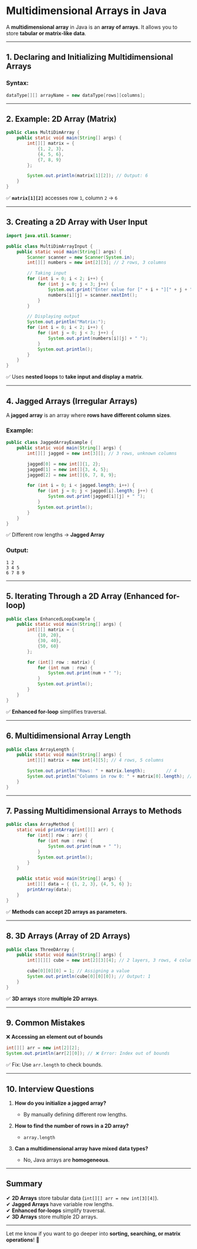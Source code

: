 # **Multidimensional Arrays in Java**

A **multidimensional array** in Java is an **array of arrays**. It allows you to store **tabular or matrix-like data**.

---

## **1. Declaring and Initializing Multidimensional Arrays**

### **Syntax:**

```java
dataType[][] arrayName = new dataType[rows][columns];
```

---

## **2. Example: 2D Array (Matrix)**

```java
public class MultiDimArray {
    public static void main(String[] args) {
        int[][] matrix = {
            {1, 2, 3},
            {4, 5, 6},
            {7, 8, 9}
        };

        System.out.println(matrix[1][2]); // Output: 6
    }
}
```

✅ **`matrix[1][2]`** accesses row `1`, column `2` → `6`

---

## **3. Creating a 2D Array with User Input**

```java
import java.util.Scanner;

public class MultiDimArrayInput {
    public static void main(String[] args) {
        Scanner scanner = new Scanner(System.in);
        int[][] numbers = new int[2][3]; // 2 rows, 3 columns

        // Taking input
        for (int i = 0; i < 2; i++) {
            for (int j = 0; j < 3; j++) {
                System.out.print("Enter value for [" + i + "][" + j + "]: ");
                numbers[i][j] = scanner.nextInt();
            }
        }

        // Displaying output
        System.out.println("Matrix:");
        for (int i = 0; i < 2; i++) {
            for (int j = 0; j < 3; j++) {
                System.out.print(numbers[i][j] + " ");
            }
            System.out.println();
        }
    }
}
```

✅ Uses **nested loops** to **take input and display a matrix**.

---

## **4. Jagged Arrays (Irregular Arrays)**

A **jagged array** is an array where **rows have different column sizes**.

### **Example:**

```java
public class JaggedArrayExample {
    public static void main(String[] args) {
        int[][] jagged = new int[3][]; // 3 rows, unknown columns

        jagged[0] = new int[]{1, 2};
        jagged[1] = new int[]{3, 4, 5};
        jagged[2] = new int[]{6, 7, 8, 9};

        for (int i = 0; i < jagged.length; i++) {
            for (int j = 0; j < jagged[i].length; j++) {
                System.out.print(jagged[i][j] + " ");
            }
            System.out.println();
        }
    }
}
```

✅ Different row lengths → **Jagged Array**

### **Output:**

```
1 2
3 4 5
6 7 8 9
```

---

## **5. Iterating Through a 2D Array (Enhanced for-loop)**

```java
public class EnhancedLoopExample {
    public static void main(String[] args) {
        int[][] matrix = {
            {10, 20},
            {30, 40},
            {50, 60}
        };

        for (int[] row : matrix) {
            for (int num : row) {
                System.out.print(num + " ");
            }
            System.out.println();
        }
    }
}
```

✅ **Enhanced for-loop** simplifies traversal.

---

## **6. Multidimensional Array Length**

```java
public class ArrayLength {
    public static void main(String[] args) {
        int[][] matrix = new int[4][5]; // 4 rows, 5 columns

        System.out.println("Rows: " + matrix.length);        // 4
        System.out.println("Columns in row 0: " + matrix[0].length); // 5
    }
}
```

---

## **7. Passing Multidimensional Arrays to Methods**

```java
public class ArrayMethod {
    static void printArray(int[][] arr) {
        for (int[] row : arr) {
            for (int num : row) {
                System.out.print(num + " ");
            }
            System.out.println();
        }
    }

    public static void main(String[] args) {
        int[][] data = { {1, 2, 3}, {4, 5, 6} };
        printArray(data);
    }
}
```

✅ **Methods can accept 2D arrays as parameters.**

---

## **8. 3D Arrays (Array of 2D Arrays)**

```java
public class ThreeDArray {
    public static void main(String[] args) {
        int[][][] cube = new int[2][3][4]; // 2 layers, 3 rows, 4 columns

        cube[0][0][0] = 1; // Assigning a value
        System.out.println(cube[0][0][0]); // Output: 1
    }
}
```

✅ **3D arrays** store **multiple 2D arrays**.

---

## **9. Common Mistakes**

❌ **Accessing an element out of bounds**

```java
int[][] arr = new int[2][2];
System.out.println(arr[2][0]); // ❌ Error: Index out of bounds
```

✅ Fix: Use `arr.length` to check bounds.

---

## **10. Interview Questions**

1. **How do you initialize a jagged array?**
    
    - By manually defining different row lengths.
2. **How to find the number of rows in a 2D array?**
    
    - `array.length`
3. **Can a multidimensional array have mixed data types?**
    
    - No, Java arrays are **homogeneous**.

---

## **Summary**

✔ **2D Arrays** store tabular data (`int[][] arr = new int[3][4]`).  
✔ **Jagged Arrays** have variable row lengths.  
✔ **Enhanced for-loops** simplify traversal.  
✔ **3D Arrays** store multiple 2D arrays.

---

Let me know if you want to go deeper into **sorting, searching, or matrix operations**! 🚀